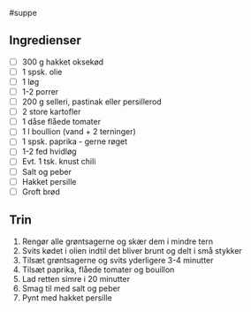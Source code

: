 #suppe

## Ingredienser
- [ ] 300 g hakket oksekød
- [ ] 1 spsk. olie
- [ ] 1 løg
- [ ] 1-2 porrer
- [ ] 200 g selleri, pastinak eller persillerod
- [ ] 2 store kartofler
- [ ] 1 dåse flåede tomater
- [ ] 1 l boullion (vand + 2 terninger)
- [ ] 1 spsk. paprika - gerne røget
- [ ] 1-2 fed hvidløg
- [ ] Evt. 1 tsk. knust chili
- [ ] Salt og peber
- [ ] Hakket persille
- [ ] Groft brød

## Trin
1. Rengør alle grøntsagerne og skær dem i mindre tern
2. Svits kødet i olien indtil det bliver brunt og delt i små stykker
3. Tilsæt grøntsagerne og svits yderligere 3-4 minutter
4. Tilsæt paprika, flåede tomater og bouillon
5. Lad retten simre i 20 minutter
6. Smag til med salt og peber
7. Pynt med hakket persille